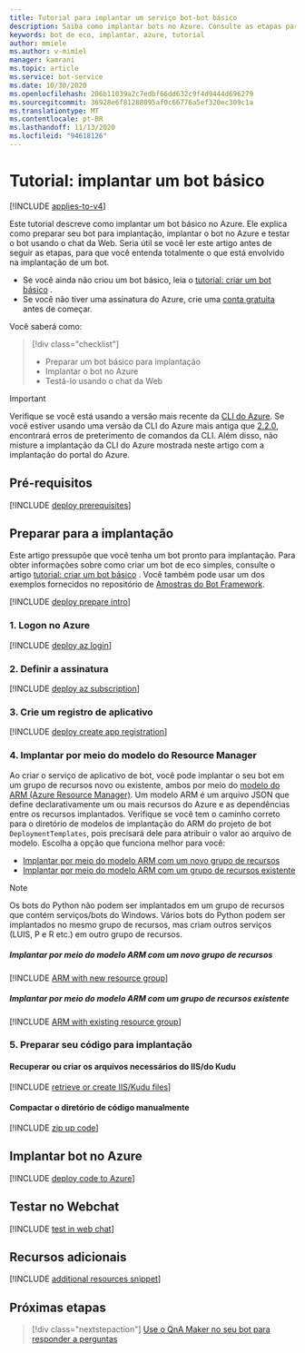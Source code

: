 ```yaml
---
title: Tutorial para implantar um serviço bot-bot básico
description: Saiba como implantar bots no Azure. Consulte as etapas para preparar para implantação, implantação e testar bots.
keywords: bot de eco, implantar, azure, tutorial
author: mmiele
ms.author: v-mimiel
manager: kamrani
ms.topic: article
ms.service: bot-service
ms.date: 10/30/2020
ms.openlocfilehash: 206b11039a2c7edbf66dd632c9f4d9444d696279
ms.sourcegitcommit: 36928e6f81288095af0c66776a5ef320ec309c1a
ms.translationtype: MT
ms.contentlocale: pt-BR
ms.lasthandoff: 11/13/2020
ms.locfileid: "94618126"
---
```

# <a name="tutorial-deploy-a-basic-bot"></a>Tutorial: implantar um bot básico

[!INCLUDE [applies-to-v4](~/includes/applies-to-v4-current.md)]

Este tutorial descreve como implantar um bot básico no Azure. Ele explica como preparar seu bot para implantação, implantar o bot no Azure e testar o bot usando o chat da Web.
Seria útil se você ler este artigo antes de seguir as etapas, para que você entenda totalmente o que está envolvido na implantação de um bot.

- Se você ainda não criou um bot básico, leia o [tutorial: criar um bot básico](bot-builder-tutorial-create-basic-bot.md) .
- Se você não tiver uma assinatura do Azure, crie uma [conta gratuita](https://azure.microsoft.com/free/?WT.mc_id=A261C142F) antes de começar.

Você saberá como:
> [!div class="checklist"]
> * Preparar um bot básico para implantação
> * Implantar o bot no Azure
> * Testá-lo usando o chat da Web

> [!IMPORTANT]
> Verifique se você está usando a versão mais recente da [CLI do Azure](https://docs.microsoft.com/cli/azure/?view=azure-cli-latest&preserve-view=true). Se você estiver usando uma versão da CLI do Azure mais antiga que [2.2.0](https://github.com/MicrosoftDocs/azure-docs-cli/blob/master/docs-ref-conceptual/release-notes-azure-cli.md#march-10-2020), encontrará erros de preterimento de comandos da CLI. Além disso, não misture a implantação da CLI do Azure mostrada neste artigo com a implantação do portal do Azure.

## <a name="prerequisites"></a>Pré-requisitos

[!INCLUDE [deploy prerequisites](~/includes/deploy/snippet-prerequisite.md)]

## <a name="prepare-for-deployment"></a>Preparar para a implantação

Este artigo pressupõe que você tenha um bot pronto para implantação. Para obter informações sobre como criar um bot de eco simples, consulte o artigo [tutorial: criar um bot básico](bot-builder-tutorial-create-basic-bot.md) . Você também pode usar um dos exemplos fornecidos no repositório de [Amostras do Bot Framework](https://github.com/Microsoft/BotBuilder-Samples/blob/master/README.md).

[!INCLUDE [deploy prepare intro](~/includes/deploy/snippet-prepare-deploy-intro.md)]

### <a name="1-login-to-azure"></a>1. Logon no Azure

[!INCLUDE [deploy az login](~/includes/deploy/snippet-az-login.md)]

### <a name="2-set-the-subscription"></a>2. Definir a assinatura

[!INCLUDE [deploy az subscription](~/includes/deploy/snippet-az-set-subscription.md)]

### <a name="3-create-an-app-registration"></a>3. Crie um registro de aplicativo

[!INCLUDE [deploy create app registration](~/includes/deploy/snippet-create-app-registration.md)]

### <a name="4-deploy-via-arm-template"></a>4. Implantar por meio do modelo do Resource Manager

Ao criar o serviço de aplicativo de bot, você pode implantar o seu bot em um grupo de recursos novo ou existente, ambos por meio do [modelo do ARM (Azure Resource Manager)](https://docs.microsoft.com/azure/azure-resource-manager/templates/overview). Um modelo ARM é um arquivo JSON que define declarativamente um ou mais recursos do Azure e as dependências entre os recursos implantados. Verifique se você tem o caminho correto para o diretório de modelos de implantação do ARM do projeto de bot `DeploymentTemplates`, pois precisará dele para atribuir o valor ao arquivo de modelo. Escolha a opção que funciona melhor para você:

* [Implantar por meio do modelo ARM com um novo grupo de recursos](#deploy-via-arm-template-with-new-resource-group)
* [Implantar por meio do modelo ARM com um grupo de recursos existente](#deploy-via-arm-template-with-existing-resource-group)

> [!NOTE]
> Os bots do Python não podem ser implantados em um grupo de recursos que contém serviços/bots do Windows.  Vários bots do Python podem ser implantados no mesmo grupo de recursos, mas criam outros serviços (LUIS, P e R etc.) em outro grupo de recursos.

##### <a name="deploy-via-arm-template-with-new-resource-group"></a>**Implantar por meio do modelo ARM com um novo grupo de recursos**

[!INCLUDE [ARM with new resource group](~/includes/deploy/snippet-ARM-new-resource-group.md)]

##### <a name="deploy-via-arm-template-with-existing-resource-group"></a>**Implantar por meio do modelo ARM com um grupo de recursos existente**

[!INCLUDE [ARM with existing resource group](~/includes/deploy/snippet-ARM-existing-resource-group.md)]

### <a name="5-prepare-your-code-for-deployment"></a>5. Preparar seu código para implantação

#### <a name="retrieve-or-create-necessary-iiskudu-files"></a>**Recuperar ou criar os arquivos necessários do IIS/do Kudu**

[!INCLUDE [retrieve or create IIS/Kudu files](~/includes/deploy/snippet-IIS-Kudu-files.md)]

#### <a name="zip-up-the-code-directory-manually"></a>**Compactar o diretório de código manualmente**

[!INCLUDE [zip up code](~/includes/deploy/snippet-zip-code.md)]

## <a name="deploy-bot-to-azure"></a>Implantar bot no Azure

[!INCLUDE [deploy code to Azure](~/includes/deploy/snippet-deploy-code-to-az.md)]

## <a name="test-in-web-chat"></a>Testar no Webchat

[!INCLUDE [test in web chat](~/includes/deploy/snippet-test-in-web-chat.md)]


## <a name="additional-resources"></a>Recursos adicionais

[!INCLUDE [additional resources snippet](~/includes/deploy/snippet-additional-resources.md)]

## <a name="next-steps"></a>Próximas etapas

> [!div class="nextstepaction"]
> [Use o QnA Maker no seu bot para responder a perguntas](bot-builder-tutorial-add-qna.md)
